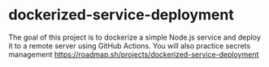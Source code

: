 # dockerized-service-deployment
The goal of this project is to dockerize a simple Node.js service and deploy it to a remote server using GitHub Actions. You will also practice secrets management
https://roadmap.sh/projects/dockerized-service-deployment
